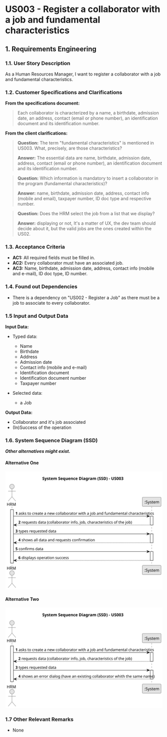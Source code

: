 # US003 - Register a collaborator with a job and fundamental characteristics

## 1. Requirements Engineering

### 1.1. User Story Description

As a Human Resources Manager, I want to register a collaborator with a job and fundamental characteristics.

### 1.2. Customer Specifications and Clarifications 

**From the specifications document:**

>   Each  collaborator is characterized by a name, a birthdate, admission date, an address, contact (email or phone number), an identification document and its identification number.

**From the client clarifications:**

> **Question:** The term "fundamental characteristics" is mentioned in US003. What, precisely, are those characteristics?
>
> **Answer:** The essential data are name, birthdate, admission date, address, contact (email or phone number), an identification document and its identification number.

> **Question:** Which information is mandatory to insert a collaborator in the program (fundamental characteristics)?
>
> **Answer:** name, birthdate, admission date, address, contact info (mobile and email), taxpayer number, ID doc type and respective number.

> **Question:** Does the HRM select the job from a list that we display?
> 
> **Answer:**  displaying or not, It's a matter of UX, the dev team should decide about it, but the valid jobs are the ones created within the US02.

### 1.3. Acceptance Criteria

* **AC1:** All required fields must be filled in.
* **AC2:** Every collaborator must have an associated job.
* **AC3:** Name, birthdate, admission date, address, contact info (mobile and e-mail), ID doc type, ID number.

### 1.4. Found out Dependencies

* There is a dependency on "US002 - Register a Job" as there must be a job to associate to every collaborator.

### 1.5 Input and Output Data

**Input Data:**

* Typed data:
    * Name
    * Birthdate 
    * Address
    * Admission date
    * Contact info (mobile and e-mail)
    * Identification document
    * Identification document number
    * Taxpayer number
	
* Selected data:
    * a Job

**Output Data:**

* Collaborator and it's job associated 
* (In)Success of the operation

### 1.6. System Sequence Diagram (SSD)

**_Other alternatives might exist._**

#### Alternative One

![System Sequence Diagram - Alternative One](svg/us003-system-sequence-diagram-alternative-one.svg)

#### Alternative Two

![System Sequence Diagram - Alternative Two](svg/us003-system-sequence-diagram-alternative-two.svg)

### 1.7 Other Relevant Remarks

* None 